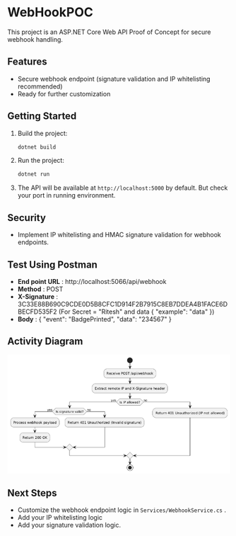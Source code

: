 # WebHookPOC

This project is an ASP.NET Core Web API Proof of Concept for secure webhook handling.

## Features
- Secure webhook endpoint (signature validation and IP whitelisting recommended)
- Ready for further customization

## Getting Started
1. Build the project:
   ```powershell  or Terminal
   dotnet build
   ```
2. Run the project:
   ```powershell or Terminal
   dotnet run
   ```
3. The API will be available at `http://localhost:5000` by default. But check your port in running environment.

## Security
- Implement IP whitelisting and HMAC signature validation for webhook endpoints.

## Test Using Postman
* **End point URL** :  http://localhost:5066/api/webhook
* **Method** :  POST
* **X-Signature** :  3C33E88B690C9CDE0D5B8CFC1D914F2B7915C8EB7DDEA4B1FACE6DBECFD535F2
(For Secret = "Ritesh" and  data {
  "example": "data"
})
* **Body** : 
      {
      "event": "BadgePrinted",
      "data": "234567" 
      }

## Activity Diagram
![alt text](ActivityDigram.png)


## Next Steps
- Customize the webhook endpoint logic in `Services/WebhookService.cs` .
- Add your IP whitelisting logic
- Add your signature validation logic.

